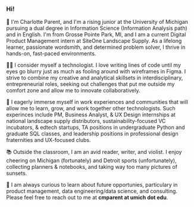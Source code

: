### Hi!

👋 I'm Charlotte Parent, and I'm a rising junior at the University of Michigan pursuing a dual degree in Information Science (Information Analysis path) and in English. I'm from Grosse Pointe Park, MI, and I am a current Digital Product Management intern at SiteOne Landscape Supply. As a lifelong learner, passionate wordsmith, and determined problem solver, I thrive in hands-on, fast-paced environments.

👩‍💻 I consider myself a technologist. I love writing lines of code until my eyes go blurry just as much as fooling around with wireframes in Figma. I strive to combine my creative and analytical skillsets in interdisciplinary, entrepreneurial roles, seeking out challenges that put me outside my comfort zone and allow me to innovate collaboratively.

👥 I eagerly immerse myself in work experiences and communities that will allow me to learn, grow, and work together other technologists. Such experinces include PM, Business Analyst, & UX Design internships at national landscape supply distributors, sustainability-focused VC incubators, & edtech startups, TA positions in undergraduate Python and graduate SQL classes, and leadership positions in professional design fraternities and UX-focused clubs.

📚 Outside the classroom, I am an avid reader, writer, and violist. I enjoy cheering on Michigan (fortunately) and Detroit sports (unfortunately), collecting planners & notebooks, and taking way too many pictures of sunsets.

📩 I am always curious to learn about future opportunies, particulary in product management, data engineering/data science, and consulting. Please feel free to reach out to me at **cmparent at umich dot edu**.
